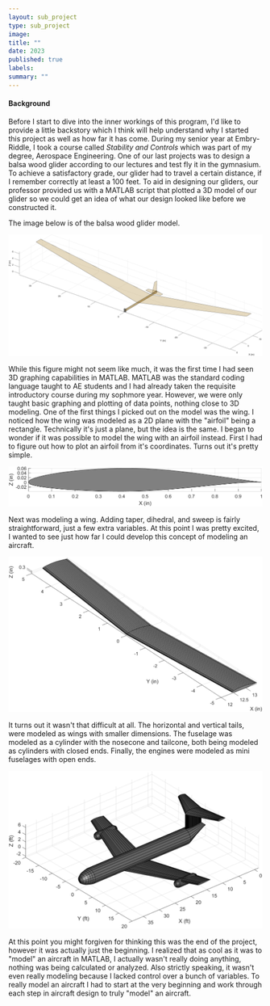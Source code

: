 ```yaml
---
layout: sub_project
type: sub_project
image:
title: ""
date: 2023
published: true
labels:
summary: ""
---
```


<h4>Background</h4>

Before I start to dive into the inner workings of this program, I'd like to provide a little backstory which I think will help understand why I started this project as well as how far it has come. During my senior year at Embry-Riddle, I took a course called <i>Stability and Controls</i> which was part of my degree, Aerospace Engineering. One of our last projects was to design a balsa wood glider according to our lectures and test fly it in the gymnasium. To achieve a satisfactory grade, our glider had to travel a certain distance, if I remember correctly at least a 100 feet. To aid in designing our gliders, our professor provided us with a MATLAB script that plotted a 3D model of our glider so we could get an idea of what our design looked like before we constructed it.

The image below is of the balsa wood glider model.

<img class="img-fluid" src="../img/pac_project/balsa_wood_glider.png">

While this figure might not seem like much, it was the first time I had seen 3D graphing capabilities in MATLAB. MATLAB was the standard coding language taught to AE students and I had already taken the requisite introductory course during my sophmore year. However, we were only taught basic graphing and plotting of data points, nothing close to 3D modeling. One of the first things I picked out on the model was the wing. I noticed how the wing was modeled as a 2D plane with the "airfoil" being a rectangle. Technically it's just a plane, but the idea is the same. I began to wonder if it was possible to model the wing with an airfoil instead. First I had to figure out how to plot an airfoil from it's coordinates. Turns out it's pretty simple.

<img class="img-fluid" src="../img/pac_project/airfoil.png">

Next was modeling a wing. Adding taper, dihedral, and sweep is fairly straightforward, just a few extra variables. At this point I was pretty excited, I wanted to see just how far I could develop this concept of modeling an aircraft.


<img class="img-fluid" src="../img/pac_project/first_wing.png">

It turns out it wasn't that difficult at all. The horizontal and vertical tails, were modeled as wings with smaller dimensions. The fuselage was modeled as a cylinder with the nosecone and tailcone, both being modeled as cylinders with closed ends. Finally, the engines were modeled as mini fuselages with open ends. 

<img class="img-fluid" src="../img/pac_project/first_aircraft.png">

At this point you might forgiven for thinking this was the end of the project, however it was actually just the beginning. I realized that as cool as it was to "model" an aircraft in MATLAB, I actually wasn't really doing anything, nothing was being calculated or analyzed. Also strictly speaking, it wasn't even really modeling because I lacked control over a bunch of variables. To really model an aircraft I had to start at the very beginning and work through each step in aircraft design to truly "model" an aircraft. 